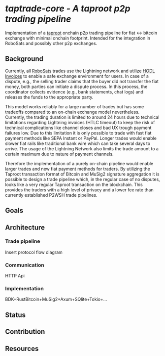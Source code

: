 # *taptrade-core - A taproot p2p trading pipeline*

Implementation of a [taproot](https://bitcoinops.org/en/topics/taproot/) onchain p2p trading pipeline for fiat <-> bitcoin exchange with minimal onchain footprint. Intended for the integration in RoboSats and possibly other p2p exchanges.

## Background
Currently, all [RoboSats](https://github.com/RoboSats/robosats) trades use the Lightning network and utilize [HODL Invoices](https://bitcoinops.org/en/topics/hold-invoices/) to enable a safe exchange environment for users. In case of a dispute, e.g., the selling trader claims that the buyer did not transfer the fiat money, both parties can initiate a dispute process. In this process, the coordinator collects evidence (e.g., bank statements, chat logs) and releases the funds to the appropriate party.

This model works reliably for a large number of trades but has some tradeoffs compared to an on-chain exchange model nevertheless. Currently, the trading duration is limited to around 24 hours due to technical limitations regarding Lightning invoices (HTLC timeout) to keep the risk of technical complications like channel closes and bad UX trough payment failures low. Due to this limitation it is only possible to trade with fast fiat payment methods like SEPA Instant or PayPal. Longer trades would enable slower fiat rails like traditional bank wire which can take several days to arrive. The usage of the Lightning Network also limits the trade amount to a certain maximum due to nature of payment channels.

Therefore the implementation of a purely on-chain pipeline would enable larger trades and new fiat payment methods for traders. By utilizing the Taproot transaction format of Bitcoin and MuSig2 signature aggregation it is possible to design a trade pipeline which, in the regular case of no disputes, looks like a very regular Taproot transaction on the blockchain. This provides the traders with a high level of privacy and a lower fee rate than currently established P2WSH trade pipelines.

## Goals

## Architecture

### Trade pipeline
Insert protocol flow diagram

### Communication
HTTP Api

### Implementation
BDK+RustBitcoin+MuSig2+Axum+SQlite+Tokio+...

## Status

## Contribution

## Resources

<!-- ### Research
Find the current research as [Obsidian](https://obsidian.md/) formatted documents under /docs/TapTrade_obs.

### Implementation -->
<!-- TBD -->
